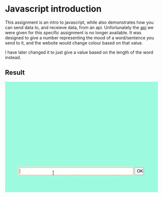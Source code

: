 # Javascript introduction
This assignment is an intro to javascript, while also demonstrates how you can send data to, and receieve data, 
from an api. Unfortunately the [api](http://bigdata.stud.iie.ntnu.no/sentiment/webresources/sentiment/log?api-key=Happy!!!) 
we were given for this specific assignment is no longer available. It was designed to give a number representing the mood 
of a word/sentence you send to it, and the website would change colour based on that value.

I have later changed it to just give a value based on the length of the word instead.

## Result
![Demo](./images/demo.gif)